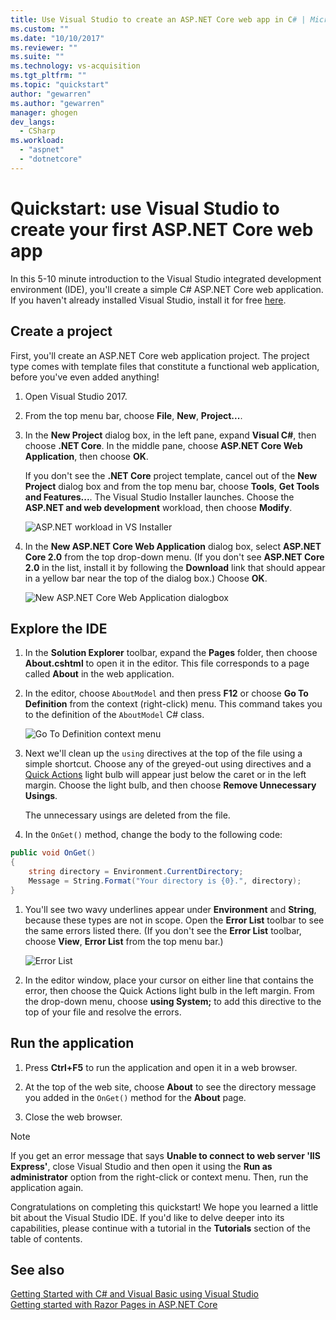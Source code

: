 ```yaml
---
title: Use Visual Studio to create an ASP.NET Core web app in C# | Microsoft Docs
ms.custom: ""
ms.date: "10/10/2017"
ms.reviewer: ""
ms.suite: ""
ms.technology: vs-acquisition
ms.tgt_pltfrm: ""
ms.topic: "quickstart"
author: "gewarren"
ms.author: "gewarren"
manager: ghogen
dev_langs: 
  - CSharp
ms.workload: 
  - "aspnet"
  - "dotnetcore"
---
```

# Quickstart: use Visual Studio to create your first ASP.NET Core web app

In this 5-10 minute introduction to the Visual Studio integrated development environment (IDE), you'll create a simple C# ASP.NET Core web application. If you haven't already installed Visual Studio, install it for free [here](http://www.visualstudio.com).

## Create a project

First, you'll create an ASP.NET Core web application project. The project type comes with template files that constitute a functional web application, before you've even added anything!

1. Open Visual Studio 2017.

1. From the top menu bar, choose **File**, **New**, **Project...**.

1. In the **New Project** dialog box, in the left pane, expand **Visual C#**, then choose **.NET Core**. In the middle pane, choose **ASP.NET Core Web Application**, then choose **OK**.

     If you don't see the **.NET Core** project template, cancel out of the **New Project** dialog box and from the top menu bar, choose **Tools**, **Get Tools and Features...**. The Visual Studio Installer launches. Choose the **ASP.NET and web development** workload, then choose **Modify**.

     ![ASP.NET workload in VS Installer](../ide/media/quickstart-aspnet-workload.png)

1. In the **New ASP.NET Core Web Application** dialog box, select **ASP.NET Core 2.0** from the top drop-down menu. (If you don't see **ASP.NET Core 2.0** in the list, install it by following the **Download** link that should appear in a yellow bar near the top of the dialog box.) Choose **OK**.

   ![New ASP.NET Core Web Application dialogbox](../ide/media/quickstart-aspnet-core20.png)

## Explore the IDE

1. In the **Solution Explorer** toolbar, expand the **Pages** folder, then choose **About.cshtml** to open it in the editor. This file corresponds to a page called **About** in the web application.

1. In the editor, choose `AboutModel` and then press **F12** or choose **Go To Definition** from the context (right-click) menu. This command takes you to the definition of the `AboutModel` C# class.

   ![Go To Definition context menu](../ide/media/quickstart-aspnet-gotodefinition.png)

1. Next we'll clean up the `using` directives at the top of the file using a simple shortcut. Choose any of the greyed-out using directives and a [Quick Actions](../ide/quick-actions.md) light bulb will appear just below the caret or in the left margin. Choose the light bulb, and then choose **Remove Unnecessary Usings**.

     The unnecessary usings are deleted from the file.

1. In the `OnGet()` method, change the body to the following code:

 ```csharp
 public void OnGet()
 {
     string directory = Environment.CurrentDirectory;
     Message = String.Format("Your directory is {0}.", directory);
 }
 ```

1. You'll see two wavy underlines appear under **Environment** and **String**, because these types are not in scope. Open the **Error List** toolbar to see the same errors listed there. (If you don't see the **Error List** toolbar, choose **View**, **Error List** from the top menu bar.)

   ![Error List](../ide/media/quickstart-aspnet-errorlist.png)

1. In the editor window, place your cursor on either line that contains the error, then choose the Quick Actions light bulb in the left margin. From the drop-down menu, choose **using System;** to add this directive to the top of your file and resolve the errors.

## Run the application

1. Press **Ctrl+F5** to run the application and open it in a web browser.

1. At the top of the web site, choose **About** to see the directory message you added in the `OnGet()` method for the **About** page.

1. Close the web browser.

> [!NOTE]
> If you get an error message that says **Unable to connect to web server 'IIS Express'**, close Visual Studio and then open it using the **Run as administrator** option from the right-click or context menu. Then, run the application again.

Congratulations on completing this quickstart! We hope you learned a little bit about the Visual Studio IDE. If you'd like to delve deeper into its capabilities, please continue with a tutorial in the **Tutorials** section of the table of contents.

## See also

[Getting Started with C# and Visual Basic using Visual Studio](getting-started-with-visual-csharp-and-visual-basic.md)  
[Getting started with Razor Pages in ASP.NET Core](/aspnet/core/tutorials/razor-pages/razor-pages-start)